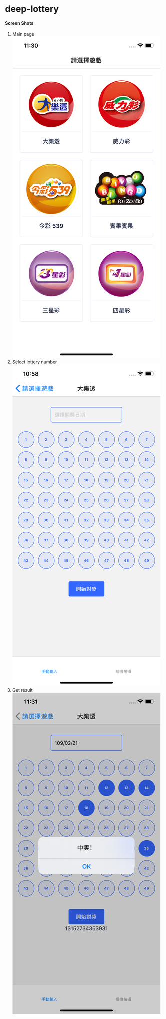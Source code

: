 # deep-lottery
#### Screen Shots
1. Main page 
![main page](https://raw.githubusercontent.com/RocketWill/deep-lottery/master/images/main_page.png) 
2. Select lottery number 
![select lottery number](https://raw.githubusercontent.com/RocketWill/deep-lottery/master/images/input_number.png) 
3. Get result 
![result](https://raw.githubusercontent.com/RocketWill/deep-lottery/master/images/get_result.png)  
